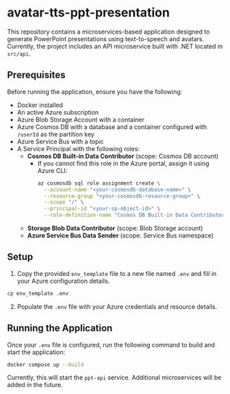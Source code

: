 # avatar-tts-ppt-presentation

This repository contains a microservices-based application designed to generate PowerPoint presentations using text-to-speech and avatars. Currently, the project includes an API microservice built with .NET located in `src/api`.

## Prerequisites

Before running the application, ensure you have the following:

- Docker installed
- An active Azure subscription
- Azure Blob Storage Account with a container
- Azure Cosmos DB with a database and a container configured with `/userId` as the partition key
- Azure Service Bus with a topic
- A Service Principal with the following roles:
  - **Cosmos DB Built-in Data Contributor** (scope: Cosmos DB account)
    - If you cannot find this role in the Azure portal, assign it using Azure CLI:
      ```bash
      az cosmosdb sql role assignment create \
        --account-name "<your-cosmosdb-database-name>" \
        --resource-group "<your-cosmosdb-resource-group>" \
        --scope "/" \
        --principal-id "<your-sp-object-id>" \
        --role-definition-name "Cosmos DB Built-in Data Contributor"
      ```
  - **Storage Blob Data Contributor** (scope: Blob Storage account)
  - **Azure Service Bus Data Sender** (scope: Service Bus namespace)

## Setup

1. Copy the provided `env_template` file to a new file named `.env` and fill in your Azure configuration details.

```bash
cp env_template .env
```

2. Populate the `.env` file with your Azure credentials and resource details.

## Running the Application

Once your `.env` file is configured, run the following command to build and start the application:

```bash
docker compose up --build
```

Currently, this will start the `ppt-api` service. Additional microservices will be added in the future.